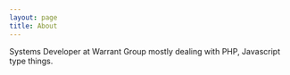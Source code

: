 ```yaml
---
layout: page
title: About
---
```


Systems Developer at Warrant Group mostly dealing with PHP, Javascript type things.